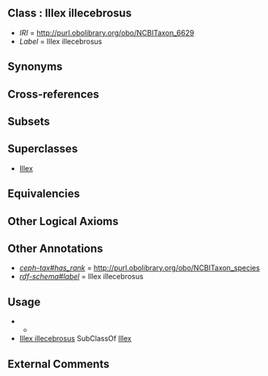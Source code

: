 
## Class : Illex illecebrosus

 * *IRI* = http://purl.obolibrary.org/obo/NCBITaxon_6629
 * *Label* = Illex illecebrosus

## Synonyms


## Cross-references


## Subsets


## Superclasses

 * [Illex](../../NCBITaxon/27/NCBITaxon_6627.md)

## Equivalencies


## Other Logical Axioms


## Other Annotations

 * *[ceph-tax#has_rank](../../ceph-tax#has/nk/ceph-tax#has_rank.md)* = http://purl.obolibrary.org/obo/NCBITaxon_species
 * *[rdf-schema#label](../../el/rdf-schema#label.md)* = Illex illecebrosus

## Usage

 * -
 * [Illex illecebrosus](../../NCBITaxon/29/NCBITaxon_6629.md) SubClassOf [Illex](../../NCBITaxon/27/NCBITaxon_6627.md)

## External Comments

